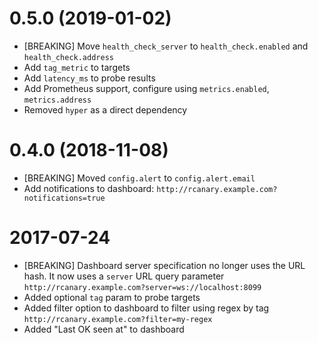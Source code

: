 # 0.5.0 (2019-01-02)

* [BREAKING] Move `health_check_server` to `health_check.enabled` and `health_check.address`
* Add `tag_metric` to targets
* Add `latency_ms` to probe results
* Add Prometheus support, configure using `metrics.enabled`, `metrics.address`
* Removed `hyper` as a direct dependency

# 0.4.0 (2018-11-08)

* [BREAKING] Moved `config.alert` to `config.alert.email`
* Add notifications to dashboard: `http://rcanary.example.com?notifications=true`

# 2017-07-24

* [BREAKING] Dashboard server specification no longer uses the URL hash. It now uses a `server` URL query parameter `http://rcanary.example.com?server=ws://localhost:8099`
* Added optional `tag` param to probe targets
* Added filter option to dashboard to filter using regex by tag `http://rcanary.example.com?filter=my-regex`
* Added "Last OK seen at" to dashboard
